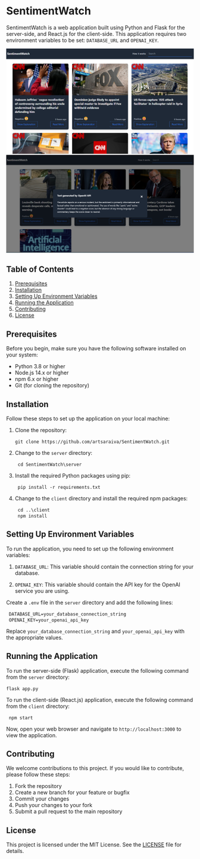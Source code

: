 # SentimentWatch

SentimentWatch is a web application built using Python and Flask for the server-side, and React.js for the client-side. This application requires two environment variables to be set: `DATABASE_URL` and `OPENAI_KEY`.

<div align="center">
  <a href="https://github.com/othneildrew/Best-README-Template">
    <img src="images/app_image_1.png">
    <img src="images/app_image_3.png">
  </a>
</div>

## Table of Contents

1. [Prerequisites](#prerequisites)
2. [Installation](#installation)
3. [Setting Up Environment Variables](#setting-up-environment-variables)
4. [Running the Application](#running-the-application)
5. [Contributing](#contributing)
6. [License](#license)

## Prerequisites

Before you begin, make sure you have the following software installed on your system:

- Python 3.8 or higher
- Node.js 14.x or higher
- npm 6.x or higher
- Git (for cloning the repository)

## Installation

Follow these steps to set up the application on your local machine:

1. Clone the repository:
   ```
   git clone https://github.com/artsaraiva/SentimentWatch.git
   ```
2. Change to the `server` directory:
   ```
    cd SentimentWatch\server
   ```
3. Install the required Python packages using pip:
   ```
    pip install -r requirements.txt
   ```
4. Change to the `client` directory and install the required npm packages:
   ```
    cd ..\client
    npm install
   ```

## Setting Up Environment Variables

To run the application, you need to set up the following environment variables:

1. `DATABASE_URL`: This variable should contain the connection string for your database.

2. `OPENAI_KEY`: This variable should contain the API key for the OpenAI service you are using.

Create a `.env` file in the `server` directory and add the following lines:

   ```
    DATABASE_URL=your_database_connection_string
    OPENAI_KEY=your_openai_api_key
   ```

Replace `your_database_connection_string` and `your_openai_api_key` with the appropriate values.

## Running the Application

To run the server-side (Flask) application, execute the following command from the `server` directory:
   ```
   flask app.py
   ```

To run the client-side (React.js) application, execute the following command from the `client` directory:
   ```
    npm start
   ```
   
Now, open your web browser and navigate to `http://localhost:3000` to view the application.

## Contributing

We welcome contributions to this project. If you would like to contribute, please follow these steps:

1. Fork the repository
2. Create a new branch for your feature or bugfix
3. Commit your changes
4. Push your changes to your fork
5. Submit a pull request to the main repository

## License

This project is licensed under the MIT License. See the [LICENSE](LICENSE) file for details.
